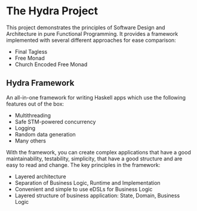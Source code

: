 The Hydra Project
=================

This project demonstrates the principles of Software Design and Architecture in pure Functional Programming. It provides a framework implemented with several different approaches for ease comparison:

- Final Tagless
- Free Monad
- Church Encoded Free Monad

Hydra Framework
---------------

An all-in-one framework for writing Haskell apps which use the following features out of the box:

- Multithreading
- Safe STM-powered concurrency
- Logging
- Random data generation
- Many others

With the framework, you can create complex applications that have a good maintainability, testability, simplicity, that have a good structure and are easy to read and change. The key principles in the framework:

- Layered architecture
- Separation of Business Logic, Runtime and Implementation
- Convenient and simple to use eDSLs for Business Logic
- Layered structure of business application: State, Domain, Business Logic
